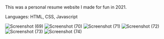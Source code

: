 This was a personal resume website I made for fun in 2021.

Languages: HTML, CSS, Javascript

![Screenshot (69)](https://github.com/quangshuynh/Quang-Personal-Website/assets/3589146/c1a35420-4509-4d6c-bcb4-472c8da0c3e8)
![Screenshot (70)](https://github.com/quangshuynh/Quang-Personal-Website/assets/3589146/8ce94c22-fa40-4e88-911b-471cde6bd3e1)
![Screenshot (71)](https://github.com/quangshuynh/Quang-Personal-Website/assets/3589146/766efc27-52c7-45ae-962f-aa9a78271266)
![Screenshot (72)](https://github.com/quangshuynh/Quang-Personal-Website/assets/3589146/9095e861-4c9b-4df8-b1c7-3d4ace6f82ff)
![Screenshot (73)](https://github.com/quangshuynh/Quang-Personal-Website/assets/3589146/da0be46d-b11f-448d-ae18-4c2327864845)
![Screenshot (74)](https://github.com/quangshuynh/Quang-Personal-Website/assets/3589146/9baed52d-4bc6-495b-843d-75d99b80cf9a)




